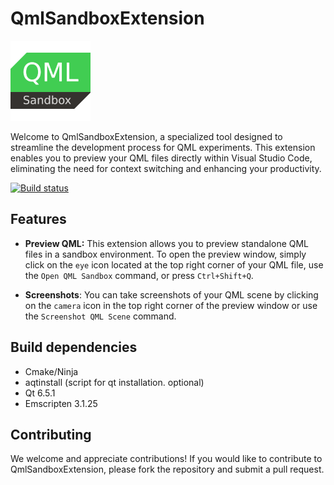 # QmlSandboxExtension

![Logo](resources/logo.png)

Welcome to QmlSandboxExtension, a specialized tool designed to streamline
the development process for QML experiments. This extension enables you
to preview your QML files directly within Visual Studio Code, eliminating
the need for context switching and enhancing your productivity.

[![Build status](https://github.com/SavenkovIgor/QmlSandboxExtension/actions/workflows/Build.yml/badge.svg)](https://github.com/SavenkovIgor/QmlSandboxExtension/actions/workflows/Build.yml)

## Features

- **Preview QML:** This extension allows you to preview standalone QML files in
a sandbox environment. To open the preview window, simply click on
the `eye` icon located at the top right corner of your QML file,
use the `Open QML Sandbox` command, or press `Ctrl+Shift+Q`.

- **Screenshots**: You can take screenshots of your QML scene by clicking on the `camera` icon in the top right corner of the preview window or use
the `Screenshot QML Scene` command.

## Build dependencies

- Cmake/Ninja
- aqtinstall (script for qt installation. optional)
- Qt 6.5.1
- Emscripten 3.1.25

## Contributing

We welcome and appreciate contributions! If you would like to contribute to
QmlSandboxExtension, please fork the repository and submit a pull request.
